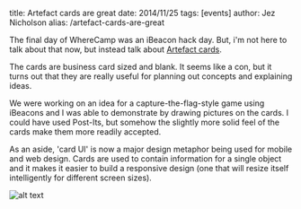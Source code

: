 title: Artefact cards are great
date: 2014/11/25
tags: [events]
author: Jez Nicholson
alias: /artefact-cards-are-great

The final day of WhereCamp was an iBeacon hack day. But, i'm not here to talk about that now, but instead talk about <a href="http://artefactshop.com/">Artefact cards</a>​.

The cards are business card sized and blank. It seems like a con, but it turns out that they are really useful for planning out concepts and explaining ideas.

We were working on an idea for a capture-the-flag-style game using iBeacons and I was able to demonstrate by drawing pictures on the cards. I could have used Post-Its, but somehow the slightly more solid​ feel of the cards make them more readily accepted.

As an aside, 'card UI' is now a major design metaphor being used for mobile and web design. Cards are used to contain information for a single object and it makes it easier to build a responsive design (one that will resize itself intelligently for different screen sizes).

![alt text](https://farm9.staticflickr.com/8658/15609837610_82af3455b1_z.jpg "TorBCan")